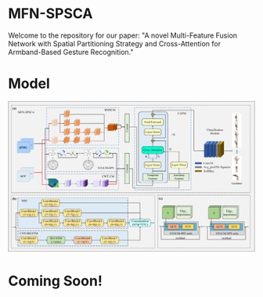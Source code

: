 # MFN-SPSCA
Welcome to the repository for our paper: "A novel Multi-Feature Fusion Network with Spatial Partitioning Strategy and Cross-Attention for Armband-Based Gesture Recognition."
# Model
![image](https://github.com/ZJUTofBrainIntelligence/MFN-SPSCA/blob/main/img/fig2.png)

# Coming Soon!
